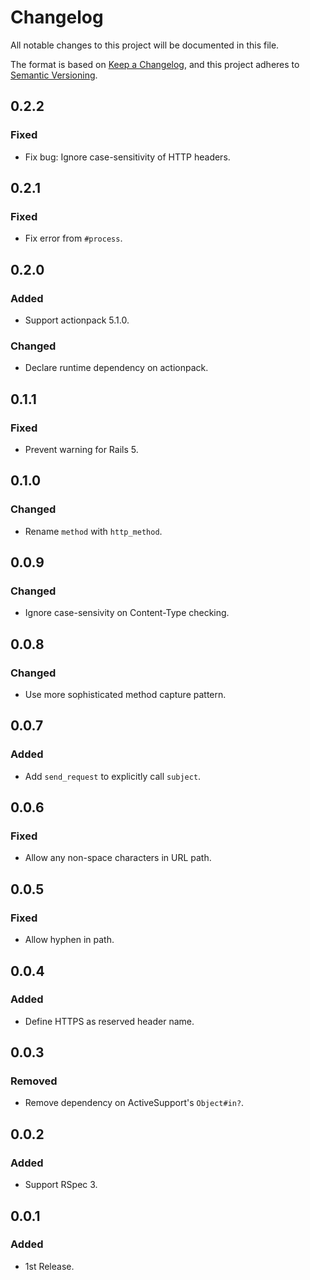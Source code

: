 # Changelog

All notable changes to this project will be documented in this file.

The format is based on [Keep a Changelog](https://keepachangelog.com/en/1.0.0/),
and this project adheres to [Semantic Versioning](https://semver.org/spec/v2.0.0.html).

## 0.2.2

### Fixed

- Fix bug: Ignore case-sensitivity of HTTP headers.

## 0.2.1

### Fixed

- Fix error from `#process`.

## 0.2.0

### Added

- Support actionpack 5.1.0.

### Changed

- Declare runtime dependency on actionpack.

## 0.1.1

### Fixed

- Prevent warning for Rails 5.

## 0.1.0

### Changed

- Rename `method` with `http_method`.

## 0.0.9

### Changed

- Ignore case-sensivity on Content-Type checking.

## 0.0.8

### Changed

- Use more sophisticated method capture pattern.

## 0.0.7

### Added

- Add `send_request` to explicitly call `subject`.

## 0.0.6

### Fixed

- Allow any non-space characters in URL path.

## 0.0.5

### Fixed

- Allow hyphen in path.

## 0.0.4

### Added

- Define HTTPS as reserved header name.

## 0.0.3

### Removed

- Remove dependency on ActiveSupport's `Object#in?`.

## 0.0.2

### Added

- Support RSpec 3.

## 0.0.1

### Added

- 1st Release.
